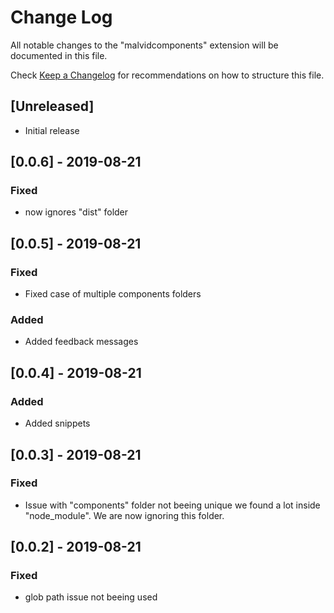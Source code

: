 # Change Log

All notable changes to the "malvidcomponents" extension will be documented in this file.

Check [Keep a Changelog](http://keepachangelog.com/) for recommendations on how to structure this file.

## [Unreleased]

- Initial release

## [0.0.6] - 2019-08-21
### Fixed
- now ignores "dist" folder

## [0.0.5] - 2019-08-21
### Fixed
- Fixed case of multiple components folders

### Added
- Added feedback messages

## [0.0.4] - 2019-08-21
### Added
- Added snippets 

## [0.0.3] - 2019-08-21
### Fixed
- Issue with "components" folder not beeing unique we found a lot inside "node_module". We are now ignoring this folder.

## [0.0.2] - 2019-08-21
### Fixed
- glob path issue not beeing used